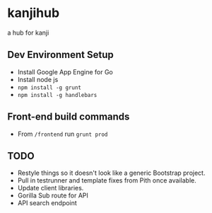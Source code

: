 kanjihub
========

a hub for kanji

## Dev Environment Setup
* Install Google App Engine for Go
* Install node js
* `npm install -g grunt`
* `npm install -g handlebars`

## Front-end build commands
* From `/frontend` run `grunt prod`

## TODO
* Restyle things so it doesn't look like a generic Bootstrap project.
* Pull in testrunner and template fixes from Pith once available.
* Update client libraries.
* Gorilla Sub route for API
* API search endpoint
